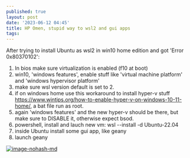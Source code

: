 ```yaml
---
published: true
layout: post
date: '2023-06-12 04:45'
title: HP Omen, stupid way to wsl2 and gui apps
tags: 
---
```

After trying to install Ubuntu as wsl2 in win10 home edition and got 'Error 0x80370102':

1. In bios make sure virtualization is enabled (f10 at boot)
1. win10, 'windows features', enable stuff like 'virtual machine platform' and 'windows hypervisor platform'
1. make sure wsl version default is set to 2.
1. if on windows home use this workaround to install hyper-v stuff <https://www.wintips.org/how-to-enable-hyper-v-on-windows-10-11-home/>, a bat file run as root.
1. again 'windows features' and the new hyper-v should be there, but make sure to DISABLE it, otherwise expect bsod.
1. powershell, install and lauch new vm: wsl --install -d Ubuntu-22.04
1. inside Ubuntu install some gui app, like geany
1. launch geany

[![image-nohash-md](https://i.imgur.com/kNCpmpsl.png)](https://i.imgur.com/kNCpmps.png)
